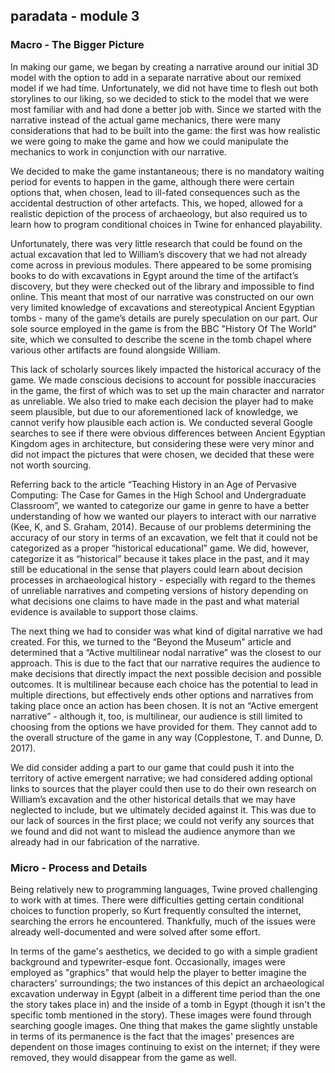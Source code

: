 ## paradata - module 3

### Macro - The Bigger Picture

In making our game, we began by creating a narrative around our initial 3D model with the option to add in a separate narrative about our 
remixed model if we had time. Unfortunately, we did not have time to flesh out both storylines to our liking, so we decided to stick to 
the model that we were most familiar with and had done a better job with. Since we started with the narrative instead of the actual game 
mechanics, there were many considerations that had to be built into the game: the first was how realistic we were going to make the game 
and how we could manipulate the mechanics to work in conjunction with our narrative.

We decided to make the game instantaneous; there is no mandatory waiting period for events to happen in the game, although there were 
certain options that, when chosen, lead to ill-fated consequences such as the accidental destruction of other artefacts. This, we hoped, 
allowed for a realistic depiction of the process of archaeology, but also required us to learn how to program conditional choices in Twine 
for enhanced playability.

Unfortunately, there was very little research that could be found on the actual excavation that led to William’s discovery that we had not 
already come across in previous modules. There appeared to be some promising books to do with excavations in Egypt around the time of the 
artifact’s discovery, but they were checked out of the library and impossible to find online. This meant that most of our narrative was 
constructed on our own very limited knowledge of excavations and stereotypical Ancient Egyptian tombs - many of the game’s details are 
purely speculation on our part. Our sole source employed in the game is from the BBC "History Of The World" site, which we consulted to 
describe the scene in the tomb chapel where various other artifacts are found alongside William.

This lack of scholarly sources likely impacted the historical accuracy of the game. We made conscious decisions to account for possible 
inaccuracies in the game, the first of which was to set up the main character and narrator as unreliable. We also tried to make each 
decision the player had to make seem plausible, but due to our aforementioned lack of knowledge, we cannot verify how plausible each 
action is. We conducted several Google searches to see if there were obvious differences between Ancient Egyptian Kingdom ages in 
architecture, but considering these were very minor and did not impact the pictures that were chosen, we decided that these were not worth
sourcing.

Referring back to the article “Teaching History in an Age of Pervasive Computing: The Case for Games in the High School and Undergraduate 
Classroom”, we wanted to categorize our game in genre to have a better understanding of how we wanted our players to interact with our 
narrative (Kee, K, and S. Graham, 2014). Because of our problems determining the accuracy of our story in terms of an excavation, we felt 
that it could not be categorized as a proper “historical educational” game. We did, however, categorize it as “historical” because it 
takes place in the past, and it may still be educational in the sense that players could learn about decision processes in archaeological 
history - especially with regard to the themes of unreliable narratives and competing versions of history depending on what decisions one 
claims to have made in the past and what material evidence is available to support those claims.

The next thing we had to consider was what kind of digital narrative we had created. For this, we turned to the “Beyond the Museum” 
article and determined that a “Active multilinear nodal narrative” was the closest to our approach. This is due to the fact that our 
narrative requires the audience to make decisions that directly impact the next possible decision and possible outcomes. It is multilinear 
because each choice has the potential to lead in multiple directions, but effectively ends other options and narratives from taking place 
once an action has been chosen. It is not an “Active emergent narrative” - although it, too, is multilinear, our audience is still limited 
to choosing from the options we have provided for them. They cannot add to the overall structure of the game in any way (Copplestone, T. 
and Dunne, D. 2017).

We did consider adding a part to our game that could push it into the territory of active emergent narrative; we had considered adding 
optional links to sources that the player could then use to do their own research on William’s excavation and the other historical details 
that we may have neglected to include, but we ultimately decided against it. This was due to our lack of sources in the first place; we 
could not verify any sources that we found and did not want to mislead the audience anymore than we already had in our fabrication of the 
narrative.

### Micro - Process and Details

Being relatively new to programming languages, Twine proved challenging to work with at times. There were difficulties getting certain 
conditional choices to function properly, so Kurt frequently consulted the internet, searching the errors he encountered. Thankfully, much 
of the issues were already well-documented and were solved after some effort.

In terms of the game's aesthetics, we decided to go with a simple gradient background and typewriter-esque font. Occasionally, images were 
employed as "graphics" that would help the player to better imagine the characters' surroundings; the two instances of this depict an 
archaeological excavation underway in Egypt (albeit in a different time period than the one the story takes place in) and the inside of a 
tomb in Egypt (though it isn't the specific tomb mentioned in the story). These images were found through searching google images. One 
thing that makes the game slightly unstable in terms of its permanence is the fact that the images' presences are dependent on those 
images continuing to exist on the internet; if they were removed, they would disappear from the game as well.
